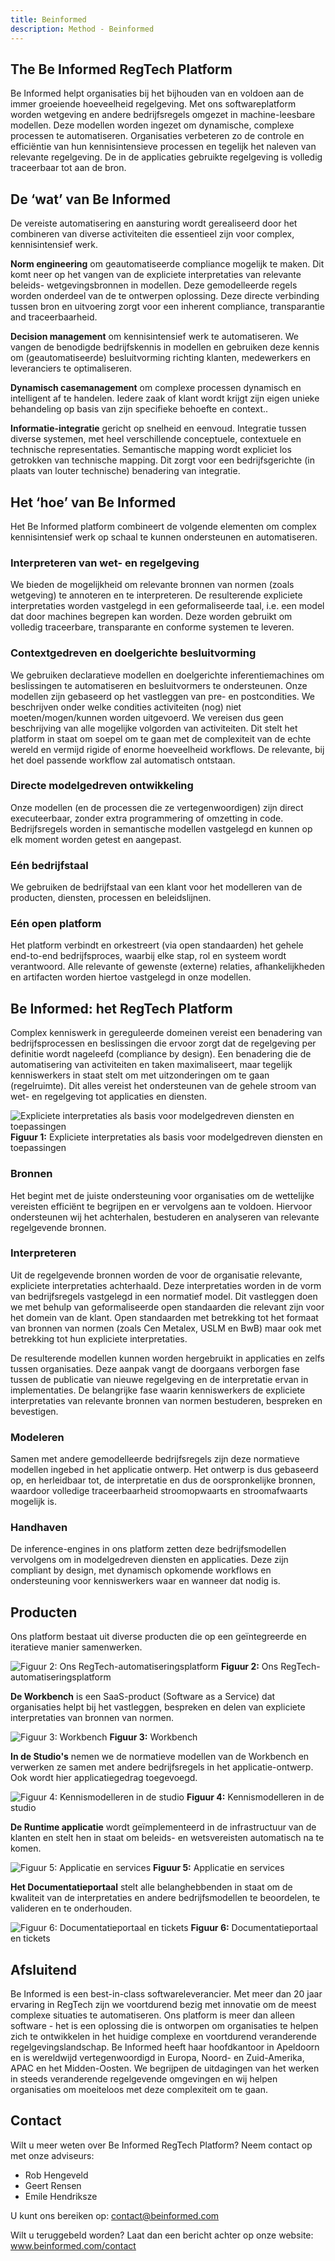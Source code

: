 ```yaml
---
title: Beinformed
description: Method - Beinformed
---
```


## The Be Informed RegTech Platform

Be Informed helpt organisaties bij het bijhouden van en voldoen aan de immer groeiende hoeveelheid regelgeving. Met ons softwareplatform worden wetgeving en andere bedrijfsregels omgezet in machine-leesbare modellen. Deze modellen worden ingezet om dynamische, complexe processen te automatiseren. Organisaties verbeteren zo de controle en efficiëntie van hun kennisintensieve processen en tegelijk het naleven van relevante regelgeving. De in de applicaties gebruikte regelgeving is volledig traceerbaar tot aan de bron.

## De ‘wat’ van Be Informed

De vereiste automatisering en aansturing wordt gerealiseerd door het combineren van diverse activiteiten die essentieel zijn voor complex, kennisintensief werk.

**Norm engineering** om geautomatiseerde compliance mogelijk te maken. Dit komt neer op het vangen van de expliciete interpretaties van relevante beleids- wetgevingsbronnen in modellen. Deze gemodelleerde regels worden onderdeel van de te ontwerpen oplossing. Deze directe verbinding tussen bron en uitvoering zorgt voor een inherent compliance, transparantie and traceerbaarheid.

**Decision management** om kennisintensief werk te automatiseren. We vangen de benodigde bedrijfskennis in modellen en gebruiken deze kennis om (geautomatiseerde) besluitvorming richting klanten, medewerkers en leveranciers te optimaliseren.

**Dynamisch casemanagement** om complexe processen dynamisch en intelligent af te handelen. Iedere zaak of klant wordt krijgt zijn eigen unieke behandeling op basis van zijn specifieke behoefte en context..

**Informatie-integratie** gericht op snelheid en eenvoud. Integratie tussen diverse systemen, met heel verschillende conceptuele, contextuele en technische representaties. Semantische mapping wordt expliciet los getrokken van technische mapping. Dit zorgt voor een bedrijfsgerichte (in plaats van louter technische) benadering van integratie.

## Het ‘hoe’ van Be Informed

Het Be Informed platform combineert de volgende elementen om complex kennisintensief werk op schaal te kunnen ondersteunen en automatiseren.

### Interpreteren van wet- en regelgeving

We bieden de mogelijkheid om relevante bronnen van normen (zoals wetgeving) te annoteren en te interpreteren. De resulterende expliciete interpretaties worden vastgelegd in een geformaliseerde taal, i.e. een model dat door machines begrepen kan worden. Deze worden gebruikt om volledig traceerbare, transparante en conforme systemen te leveren.

### Contextgedreven en doelgerichte besluitvorming

We gebruiken declaratieve modellen en doelgerichte inferentiemachines om beslissingen te automatiseren en besluitvormers te ondersteunen.
Onze modellen zijn gebaseerd op het vastleggen van pre- en postcondities. We beschrijven onder welke condities activiteiten (nog) niet moeten/mogen/kunnen worden uitgevoerd. We vereisen dus geen beschrijving van alle mogelijke volgorden van activiteiten. Dit stelt het platform in staat om soepel om te gaan met de complexiteit van de echte wereld en vermijd rigide of enorme hoeveelheid workflows. De relevante, bij het doel passende workflow zal automatisch ontstaan.

### Directe modelgedreven ontwikkeling

Onze modellen (en de processen die ze vertegenwoordigen) zijn direct executeerbaar, zonder extra programmering of omzetting in code. Bedrijfsregels worden in semantische modellen vastgelegd en kunnen op elk moment worden getest en aangepast.

### Eén bedrijfstaal

We gebruiken de bedrijfstaal van een klant voor het modelleren van de producten, diensten, processen en beleidslijnen.

### Eén open platform

Het platform verbindt en orkestreert (via open standaarden) het gehele end-to-end bedrijfsproces, waarbij elke stap, rol en systeem wordt verantwoord. Alle relevante of gewenste (externe) relaties, afhankelijkheden en artifacten worden hiertoe vastgelegd in onze modellen.

## Be Informed: het RegTech Platform

Complex kenniswerk in gereguleerde domeinen vereist een benadering van bedrijfsprocessen en beslissingen die ervoor zorgt dat de regelgeving per definitie wordt nageleefd (compliance by design). Een benadering die de automatisering van activiteiten en taken maximaliseert, maar tegelijk kenniswerkers in staat stelt om met uitzonderingen om te gaan (regelruimte). Dit alles vereist het ondersteunen van de gehele stroom van wet- en regelgeving tot applicaties en diensten.

![Expliciete interpretaties als basis voor modelgedreven diensten en toepassingen](../../static/img/Beinformed-figuur-1-expliciete%20interpretaties.png 'Figuur 1: Expliciete interpretaties als basis voor modelgedreven diensten en toepassingen') **Figuur 1:** Expliciete interpretaties als basis voor modelgedreven diensten en toepassingen

### Bronnen

Het begint met de juiste ondersteuning voor organisaties om de wettelijke vereisten efficiënt te begrijpen en er vervolgens aan te voldoen. Hiervoor ondersteunen wij het achterhalen, bestuderen en analyseren van relevante regelgevende bronnen.

### Interpreteren

Uit de regelgevende bronnen worden de voor de organisatie relevante, expliciete interpretaties achterhaald. Deze interpretaties worden in de vorm van bedrijfsregels vastgelegd in een normatief model. Dit vastleggen doen we met behulp van geformaliseerde open standaarden die relevant zijn voor het domein van de klant. Open standaarden met betrekking tot het formaat van bronnen van normen (zoals Cen Metalex, USLM en BwB) maar ook met betrekking tot hun expliciete interpretaties.

De resulterende modellen kunnen worden hergebruikt in applicaties en zelfs tussen organisaties. Deze aanpak vangt de doorgaans verborgen fase tussen de publicatie van nieuwe regelgeving en de interpretatie ervan in implementaties. De belangrijke fase waarin kenniswerkers de expliciete interpretaties van relevante bronnen van normen bestuderen, bespreken en bevestigen.

### Modeleren

Samen met andere gemodelleerde bedrijfsregels zijn deze normatieve modellen ingebed in het applicatie ontwerp. Het ontwerp is dus gebaseerd op, en herleidbaar tot, de interpretatie en dus de oorspronkelijke bronnen, waardoor volledige traceerbaarheid stroomopwaarts en stroomafwaarts mogelijk is.

### Handhaven

De inference-engines in ons platform zetten deze bedrijfsmodellen vervolgens om in modelgedreven diensten en applicaties. Deze zijn compliant by design, met dynamisch opkomende workflows en ondersteuning voor kenniswerkers waar en wanneer dat nodig is.

## Producten

Ons platform bestaat uit diverse producten die op een geïntegreerde en iteratieve manier samenwerken.

![Figuur 2: Ons RegTech-automatiseringsplatform](../../static/img/beinformed-Figuur-2-ons-regtech-automatiseringsplatform.png 'Figuur 2: Ons RegTech-automatiseringsplatform') **Figuur 2:** Ons RegTech-automatiseringsplatform

**De Workbench** is een SaaS-product (Software as a Service) dat organisaties helpt bij het vastleggen, bespreken en delen van expliciete interpretaties van bronnen van normen.

![Figuur 3: Workbench](../../static/img/beinformed-figuur-3-workbench.png 'Figuur 3: Workbench') **Figuur 3:** Workbench

**In de Studio's** nemen we de normatieve modellen van de Workbench en verwerken ze samen met andere bedrijfsregels in het applicatie-ontwerp. Ook wordt hier applicatiegedrag toegevoegd.

![Figuur 4: Kennismodelleren in de studio](../../static/img/beinformed-figuur-4-kennismodelleren-in-de-studio.PNG 'Figuur 4: Kennismodelleren in de studio') **Figuur 4:** Kennismodelleren in de studio

**De Runtime applicatie** wordt geïmplementeerd in de infrastructuur van de klanten en stelt hen in staat om beleids- en wetsvereisten automatisch na te komen.

![Figuur 5: Applicatie en services](../../static/img/beinformed-Figuur-5-Applicatie-en-services.png 'Figuur 5: Applicatie en services') **Figuur 5:** Applicatie en services

**Het Documentatieportaal** stelt alle belanghebbenden in staat om de kwaliteit van de interpretaties en andere bedrijfsmodellen te beoordelen, te valideren en te onderhouden.

![Figuur 6: Documentatieportaal en tickets](../../static/img/beinformed-Figuur-6-documentatieportaal-en-tickets.png 'Figuur 6: Documentatieportaal en tickets') **Figuur 6:** Documentatieportaal en tickets

## Afsluitend

Be Informed is een best-in-class softwareleverancier. Met meer dan 20 jaar ervaring in RegTech zijn we voortdurend bezig met innovatie om de meest complexe situaties te automatiseren. Ons platform is meer dan alleen software - het is een oplossing die is ontworpen om organisaties te helpen zich te ontwikkelen in het huidige complexe en voortdurend veranderende regelgevingslandschap.
Be Informed heeft haar hoofdkantoor in Apeldoorn en is wereldwijd vertegenwoordigd in Europa, Noord- en Zuid-Amerika, APAC en het Midden-Oosten. We begrijpen de uitdagingen van het werken in steeds veranderende regelgevende omgevingen en wij helpen organisaties om moeiteloos met deze complexiteit om te gaan.

## Contact

Wilt u meer weten over Be Informed RegTech Platform? Neem contact op met onze adviseurs:

- Rob Hengeveld
- Geert Rensen
- Emile Hendriksze

U kunt ons bereiken op: contact@beinformed.com

Wilt u teruggebeld worden? Laat dan een bericht achter op onze website: www.beinformed.com/contact
